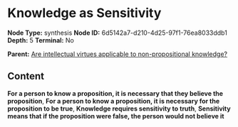 # Knowledge as Sensitivity

**Node Type:** synthesis
**Node ID:** 6d5142a7-d210-4d25-97f1-76ea8033ddb1
**Depth:** 5
**Terminal:** No

**Parent:** [Are intellectual virtues applicable to non-propositional knowledge?](are-intellectual-virtues-applicable-to-non-propositional-knowledge-antithesis-a8fda261-5a0e-4bf0-8fa6-a8ee6d357a2a.md)

## Content

**For a person to know a proposition, it is necessary that they believe the proposition**, **For a person to know a proposition, it is necessary for the proposition to be true**, **Knowledge requires sensitivity to truth**, **Sensitivity means that if the proposition were false, the person would not believe it**
